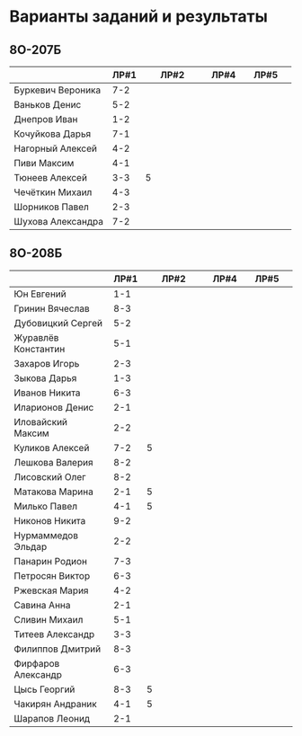 # Варианты заданий и результаты

## 8О-207Б
|                     | ЛР#1 |   | ЛР#2 |   |   | ЛР#4 |   | ЛР#5 |   |
|---------------------|------|---|------|---|---|------|---|------|---|
| Буркевич Вероника   | 7-2  |   |      |   |   |      |   |      |   |
| Ваньков Денис       | 5-2  |   |      |   |   |      |   |      |   |
| Днепров Иван        | 1-2  |   |      |   |   |      |   |      |   |
| Кочуйкова Дарья     | 7-1  |   |      |   |   |      |   |      |   |
| Нагорный Алексей    | 4-2  |   |      |   |   |      |   |      |   |
| Пиви Максим         | 4-1  |   |      |   |   |      |   |      |   |
| Тюнеев Алексей      | 3-3  | 5 |      |   |   |      |   |      |   |
| Чечёткин Михаил     | 4-3  |   |      |   |   |      |   |      |   |
| Шорников Павел      | 2-3  |   |      |   |   |      |   |      |   |
| Шухова Александра   | 7-2  |   |      |   |   |      |   |      |   |

## 8О-208Б
|                     | ЛР#1 |   | ЛР#2 |   |   | ЛР#4 |   | ЛР#5 |   |
|---------------------|------|---|------|---|---|------|---|------|---|
| Юн Евгений          | 1-1  |   |      |   |   |      |   |      |   |
| Гринин Вячеслав     | 8-3  |   |      |   |   |      |   |      |   |
| Дубовицкий Сергей   | 5-2  |   |      |   |   |      |   |      |   |
| Журавлёв Константин | 5-1  |   |      |   |   |      |   |      |   |
| Захаров Игорь       | 2-3  |   |      |   |   |      |   |      |   |
| Зыкова Дарья        | 1-3  |   |      |   |   |      |   |      |   |
| Иванов Никита       | 6-3  |   |      |   |   |      |   |      |   |
| Иларионов Денис     | 2-1  |   |      |   |   |      |   |      |   |
| Иловайский Максим   | 2-2  |   |      |   |   |      |   |      |   |
| Куликов Алексей     | 7-2  | 5 |      |   |   |      |   |      |   |
| Лешкова Валерия     | 8-2  |   |      |   |   |      |   |      |   |
| Лисовский Олег      | 8-2  |   |      |   |   |      |   |      |   |
| Матакова Марина     | 2-1  | 5 |      |   |   |      |   |      |   |
| Милько Павел        | 4-1  | 5 |      |   |   |      |   |      |   |
| Никонов Никита      | 9-2  |   |      |   |   |      |   |      |   |
| Нурмаммедов Эльдар  | 2-2  |   |      |   |   |      |   |      |   |
| Панарин Родион      | 7-3  |   |      |   |   |      |   |      |   |
| Петросян Виктор     | 6-3  |   |      |   |   |      |   |      |   |
| Ржевская Мария      | 4-2  |   |      |   |   |      |   |      |   |
| Савина Анна         | 2-1  |   |      |   |   |      |   |      |   |
| Сливин Михаил       | 5-1  |   |      |   |   |      |   |      |   |
| Титеев Александр    | 3-3  |   |      |   |   |      |   |      |   |
| Филиппов Дмитрий    | 8-3  |   |      |   |   |      |   |      |   |
| Фирфаров Александр  | 6-3  |   |      |   |   |      |   |      |   |
| Цысь Георгий        | 8-3  | 5 |      |   |   |      |   |      |   |
| Чакирян Андраник    | 4-1  | 5 |      |   |   |      |   |      |   |
| Шарапов Леонид      | 2-1  |   |      |   |   |      |   |      |   |
